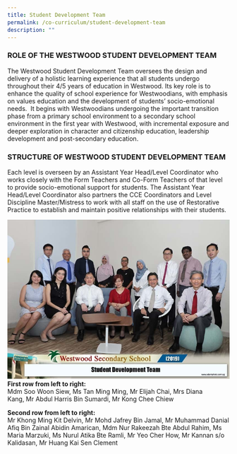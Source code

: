 ```yaml
---
title: Student Development Team
permalink: /co-curriculum/student-development-team
description: ""
---
```

### ROLE OF THE WESTWOOD STUDENT DEVELOPMENT TEAM 

The Westwood Student Development Team oversees the design and delivery of a holistic learning experience that all students undergo throughout their 4/5 years of education in Westwood. Its key role is to enhance the quality of school experience for Westwoodians, with emphasis on values education and the development of students’ socio-emotional needs.  It begins with Westwoodians undergoing the important transition phase from a primary school environment to a secondary school environment in the first year with Westwood, with incremental exposure and deeper exploration in character and citizenship education, leadership development and post-secondary education.   

  

### STRUCTURE OF WESTWOOD STUDENT DEVELOPMENT TEAM 

Each level is overseen by an Assistant Year Head/Level Coordinator who works closely with the Form Teachers and Co-Form Teachers of that level to provide socio-emotional support for students. The Assistant Year Head/Level Coordinator also partners the CCE Coordinators and Level Discipline Master/Mistress to work with all staff on the use of Restorative Practice to establish and maintain positive relationships with their students.

![](/images/student%20development%20team%202.jpeg)
**First row from left to right:**  
Mdm Soo Woon Siew, Ms Tan Ming Ming, Mr Elijah Chai, Mrs Diana Kang, Mr Abdul Harris Bin Sumardi, Mr Kong Chee Chiew  
  
**Second row from left to right:**  
Mr Khong Ming Kit Delvin, Mr Mohd Jafrey Bin Jamal, Mr Muhammad Danial Afiq Bin Zainal Abidin Amarican, Mdm Nur Rakeezah Bte Abdul Rahim, Ms Maria Marzuki, Ms Nurul Atika Bte Ramli, Mr Yeo Cher How, Mr Kannan s/o Kalidasan, Mr Huang Kai Sen Clement